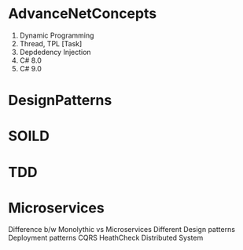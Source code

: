 # AdvanceNetConcepts

1. Dynamic Programming
2. Thread, TPL [Task]
3. Depdedency Injection
4. C# 8.0
5. C# 9.0

# DesignPatterns

# SOILD

# TDD

# Microservices
Difference b/w Monolythic vs Microservices
Different Design patterns
Deployment patterns
CQRS
HeathCheck
Distributed System
